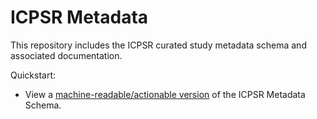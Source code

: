 # ICPSR Metadata 

This repository includes the ICPSR curated study metadata schema and associated documentation.

Quickstart:

- View a [machine-readable/actionable version](./schema/) of the ICPSR Metadata Schema.